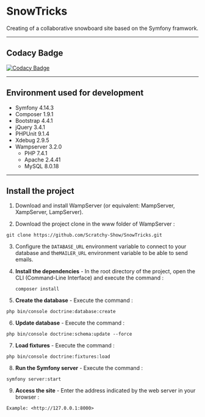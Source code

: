 # SnowTricks

Creating of a collaborative snowboard site based on the Symfony framwork.

------------------------------------------------------------------------------------------------------------------------------------------

## Codacy Badge
[![Codacy Badge](https://api.codacy.com/project/badge/Grade/67bb4f306de2474e8f4e34cafb0fa46b)](https://www.codacy.com/manual/Scratchy-Show/SnowTricks?utm_source=github.com&amp;utm_medium=referral&amp;utm_content=Scratchy-Show/SnowTricks&amp;utm_campaign=Badge_Grade)

------------------------------------------------------------------------------------------------------------------------------------------
## Environment used for development
  * Symfony 4.14.3
  * Composer 1.9.1
  * Bootstrap 4.4.1
  * jQuery 3.4.1
  * PHPUnit 9.1.4
  * Xdebug 2.9.5
  * Wampserver 3.2.0
    - PHP 7.4.1
    - Apache 2.4.41
    - MySQL 8.0.18
    
------------------------------------------------------------------------------------------------------------------------------------------

## Install the project
 1. Download and install WampServer (or equivalent: MampServer, XampServer, LampServer).

 2. Download the project clone in the www folder of WampServer :
 ```
 git clone https://github.com/Scratchy-Show/SnowTricks.git
 ```

 3. Configure the `DATABASE_URL` environment variable to connect to your database and the`MAILER_URL` environment variable to be able to send emails.
 
 4. **Install the dependencies** - In the root directory of the project, open the CLI (Command-Line Interface) and execute the command :
    ```
    composer install
     ```

 5. **Create the database** - Execute the command :
 ```
php bin/console doctrine:database:create
```

 6. **Update database** - Execute the command :
 ```
php bin/console doctrine:schema:update --force
```

 7. **Load fixtures** - Execute the command :
 ```
php bin/console doctrine:fixtures:load
```

 8. **Run the Symfony server** - Execute the command :
 ```
symfony server:start
 ```

 9. **Access the site** - Enter the address indicated by the web server in your browser :
 ```
 Example: <http://127.0.0.1:8000>
 ```
